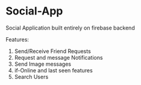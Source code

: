 # Social-App
Social Application built entirely on firebase backend

Features:
1. Send/Receive Friend Requests 
2. Request and message Notifications 
3. Send Image messages
4. if-Online and last seen features
5. Search Users
